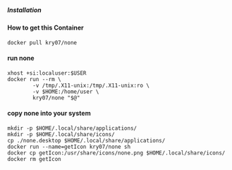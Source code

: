 ##### Installation

#### How to get this Container
```
docker pull kry07/none
```

#### run none
```
xhost +si:localuser:$USER
docker run --rm \
        -v /tmp/.X11-unix:/tmp/.X11-unix:ro \
		-v $HOME:/home/user \
		kry07/none "$@"
```

#### copy none into your system
```
mkdir -p $HOME/.local/share/applications/
mkdir -p $HOME/.local/share/icons/ 
cp ./none.desktop $HOME/.local/share/applications/
docker run --name=getIcon kry07/none sh
docker cp getIcon:/usr/share/icons/none.png $HOME/.local/share/icons/
docker rm getIcon 
```
